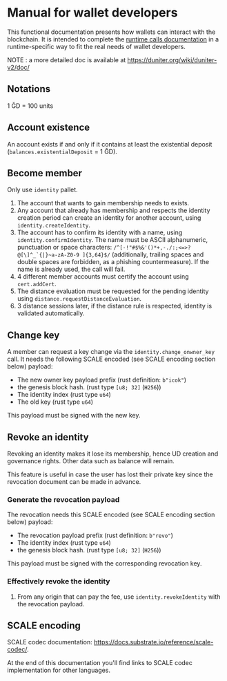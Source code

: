 # Manual for wallet developers

This functional documentation presents how wallets can interact with the blockchain.
It is intended to complete the [runtime calls documentation](./runtime-calls.md) in a runtime-specific way to fit the real needs of wallet developers.

NOTE : a more detailed doc is available at <https://duniter.org/wiki/duniter-v2/doc/>

## Notations

1 ĞD = 100 units

## Account existence

An account exists if and only if it contains at least the existential deposit (`balances.existentialDeposit` = 1 ĞD).

## Become member

Only use `identity` pallet.

1. The account that wants to gain membership needs to exists.
1. Any account that already has membership and respects the identity creation period can create an identity for another account, using `identity.createIdentity`.
1. The account has to confirm its identity with a name, using `identity.confirmIdentity`. The name must be ASCII alphanumeric, punctuation or space characters: `` /^[-!"#$%&'()*+,-./:;<=>?@[\]^_`{|}~a-zA-Z0-9 ]{3,64}$/ `` (additionally, trailing spaces and double spaces are forbidden, as a phishing countermeasure). If the name is already used, the call will fail.
1. 4 different member accounts must certify the account using `cert.addCert`.
1. The distance evaluation must be requested for the pending identity using `distance.requestDistanceEvaluation`.
1. 3 distance sessions later, if the distance rule is respected, identity is validated automatically.

## Change key

A member can request a key change via the `identity.change_onwner_key` call. It needs the following SCALE encoded (see SCALE encoding section below) payload:

- The new owner key payload prefix (rust definition: `b"icok"`)
- the genesis block hash. (rust type `[u8; 32]` (`H256`))
- The identity index (rust type `u64`)
- The old key (rust type `u64`)

This payload must be signed with the new key.

## Revoke an identity

Revoking an identity makes it lose its membership, hence UD creation and governance rights. Other data such as balance will remain.

This feature is useful in case the user has lost their private key since the revocation document can be made in advance.

### Generate the revocation payload

The revocation needs this SCALE encoded (see SCALE encoding section below) payload:

- The revocation payload prefix (rust definition: `b"revo"`)
- The identity index (rust type `u64`)
- the genesis block hash. (rust type `[u8; 32]` (`H256`))

This payload must be signed with the corresponding revocation key.

### Effectively revoke the identity

1. From any origin that can pay the fee, use `identity.revokeIdentity` with the revocation payload.

## SCALE encoding

SCALE codec documentation: https://docs.substrate.io/reference/scale-codec/.

At the end of this documentation you'll find links to SCALE codec implementation for other languages.
